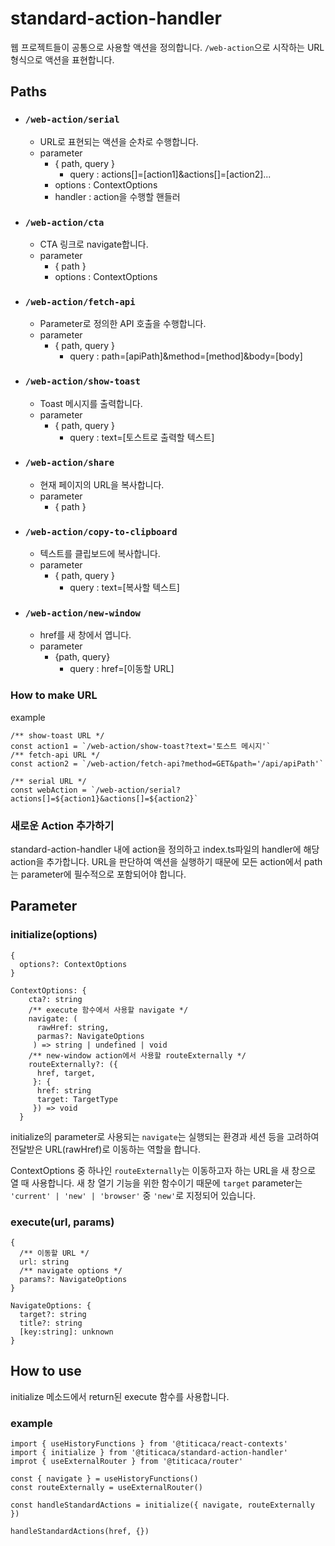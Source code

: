 # standard-action-handler

웹 프로젝트들이 공통으로 사용할 액션을 정의합니다. `/web-action`으로 시작하는 URL 형식으로 액션을 표현합니다.

## Paths

- ### `/web-action/serial`
  - URL로 표현되는 액션을 순차로 수행합니다.
  - parameter
    - { path, query }
      - query : actions[]=[action1]&actions[]=[action2]...
    - options : ContextOptions
    - handler : action을 수행할 핸들러
- ### `/web-action/cta`
  - CTA 링크로 navigate합니다.
  - parameter
    - { path }
    - options : ContextOptions
- ### `/web-action/fetch-api`
  - Parameter로 정의한 API 호출을 수행합니다.
  - parameter
    - { path, query }
      - query : path=[apiPath]&method=[method]&body=[body]
- ### `/web-action/show-toast`
  - Toast 메시지를 출력합니다.
  - parameter
    - { path, query }
      - query : text=[토스트로 출력할 텍스트]
- ### `/web-action/share`
  - 현재 페이지의 URL을 복사합니다.
  - parameter
    - { path }
- ### `/web-action/copy-to-clipboard`
  - 텍스트를 클립보드에 복사합니다.
  - parameter
    - { path, query }
      - query : text=[복사할 텍스트]

- ### `/web-action/new-window`
  - href를 새 창에서 엽니다.
  - parameter
    - {path, query}
      - query : href=[이동할 URL]

### How to make URL

example

```
/** show-toast URL */
const action1 = `/web-action/show-toast?text='토스트 메시지'`
/** fetch-api URL */
const action2 = `/web-action/fetch-api?method=GET&path='/api/apiPath'`

/** serial URL */
const webAction = `/web-action/serial?actions[]=${action1}&actions[]=${action2}`

```

### 새로운 Action 추가하기

standard-action-handler 내에 action을 정의하고 index.ts파일의 handler에 해당 action을 추가합니다. URL을 판단하여 액션을 실행하기 때문에 모든 action에서 path는 parameter에 필수적으로 포함되어야 합니다.

## Parameter

### initialize(options)

```
{
  options?: ContextOptions
}

ContextOptions: {
    cta?: string
    /** execute 함수에서 사용할 navigate */
    navigate: (
      rawHref: string,
      parmas?: NavigateOptions
     ) => string | undefined | void
    /** new-window action에서 사용할 routeExternally */
    routeExternally?: ({
      href, target,
     }: {
      href: string
      target: TargetType
     }) => void
  }
```

initialize의 parameter로 사용되는 `navigate`는 실행되는 환경과 세션 등을 고려하여 전달받은 URL(rawHref)로 이동하는 역할을 합니다.

ContextOptions 중 하나인 `routeExternally`는 이동하고자 하는 URL을 새 창으로 열 때 사용합니다. 새 창 열기 기능을 위한 함수이기 때문에 `target` parameter는 `'current' | 'new' | 'browser'` 중 `'new'`로 지정되어 있습니다.

### execute(url, params)

```
{
  /** 이동할 URL */
  url: string
  /** navigate options */
  params?: NavigateOptions
}

NavigateOptions: {
  target?: string
  title?: string
  [key:string]: unknown
}
```

## How to use

initialize 메소드에서 return된 execute 함수를 사용합니다.

### example

```
import { useHistoryFunctions } from '@titicaca/react-contexts'
import { initialize } from '@titicaca/standard-action-handler'
improt { useExternalRouter } from '@titicaca/router'

const { navigate } = useHistoryFunctions()
const routeExternally = useExternalRouter()

const handleStandardActions = initialize({ navigate, routeExternally })

handleStandardActions(href, {})

```
